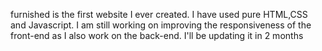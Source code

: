  furnished is the first website I ever created. I have used pure HTML,CSS and Javascript. I am still working on improving the responsiveness of the front-end as I also work on the back-end. I'll be updating it in 2 months
